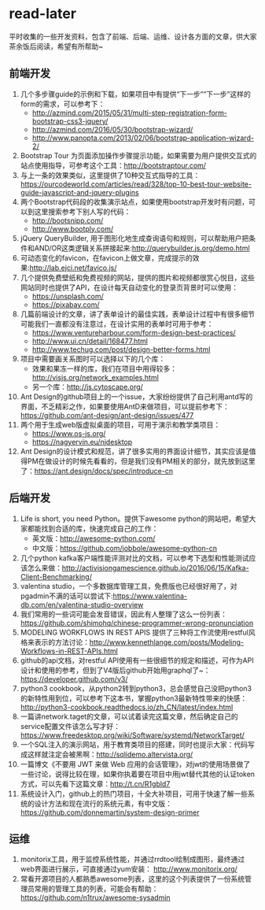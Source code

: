 # read-later
平时收集的一些开发资料，包含了前端、后端、运维、设计各方面的文章，供大家茶余饭后阅读，希望有所帮助~

## 前端开发

1. 几个多步骤guide的示例和下载，如果项目中有提供“下一步”“下一步”这样的form的需求，可以参考下：	* <http://azmind.com/2015/05/31/multi-step-registration-form-bootstrap-css3-jquery/>	* <http://azmind.com/2016/05/30/bootstrap-wizard/>
	* <http://www.panopta.com/2013/02/06/bootstrap-application-wizard-2/>
2. Bootstrap Tour 为页面添加操作步骤提示功能，如果需要为用户提供交互式的站点使用指导，可参考这个工具：<http://bootstraptour.com/>
3. 与上一条的效果类似，这里提供了10种交互式指导的工具：<https://ourcodeworld.com/articles/read/328/top-10-best-tour-website-guide-javascript-and-jquery-plugins>
4. 两个Bootstrap代码段的收集演示站点，如果使用bootstrap开发时有问题，可以到这里搜索参考下别人写的代码：	* <http://bootsnipp.com/> 	* <http://www.bootply.com/>
5. jQuery QueryBuilder, 用于图形化地生成查询语句和规则，可以帮助用户把条件和AND/OR这类逻辑关系拼接起来:<http://querybuilder.js.org/demo.html>
6. 可动态变化的favicon，在favicon上做文章，完成提示的效果:<http://lab.ejci.net/favico.js/>
7. 几个提供免费壁纸和免费视频的网站，提供的图片和视频都很赏心悦目，这些网站同时也提供了API，在设计每天自动变化的登录页背景时可以使用：
	* <https://unsplash.com/>
	* <https://pixabay.com/>	
8. 几篇前端设计的文章，讲了表单设计的最佳实践，表单设计过程中有很多细节可能我们一直都没有注意过，在设计实用的表单时可用于参考：
	* <https://www.ventureharbour.com/form-design-best-practices/>
	* <http://www.ui.cn/detail/168477.html>
	* <http://www.techug.com/post/design-better-forms.html>
9. 项目中需要画关系图时可以选择以下的几个库：
	* 效果和果冻一样的库，我们在项目中用得较多：<http://visjs.org/network_examples.html>
	* 另一个库：<http://js.cytoscape.org/>
10. Ant Design的github项目上的一个issue，大家纷纷提供了自己利用antd写的界面，不乏精彩之作，如果要使用AntD来做项目，可以提前参考下：<https://github.com/ant-design/ant-design/issues/477>
11. 两个用于生成web版虚拟桌面的项目，可用于演示和教学类项目：
	* <https://www.os-js.org/>
	* <https://nagyervin.eu/njdesktop>
12. Ant Design的设计模式和规范，讲了很多实用的界面设计细节，其实应该是值得PM在做设计的时候先看看的，但是我们没有PM相关的部分，就先放到这里了：<https://ant.design/docs/spec/introduce-cn>


## 后端开发

1. Life is short, you need Python。提供下awesome python的网站吧，希望大家都能找到合适的库，快速完成自己的工作：	* 英文版：<http://awesome-python.com/> 	* 中文版：<https://github.com/jobbole/awesome-python-cn>
2. 几个python kafka客户端性能评测对比的文档，可以参考下选型和性能测试应该怎么来做：<http://activisiongamescience.github.io/2016/06/15/Kafka-Client-Benchmarking/>
3. valentina studio，一个多数据库管理工具，免费版也已经很好用了，对pgadmin不满的话可以尝试下:<https://www.valentina-db.com/en/valentina-studio-overview>
4. 我们常用的一些词可能会发音错误，因此有人整理了这么一份列表：<https://github.com/shimohq/chinese-programmer-wrong-pronunciation>
5. MODELING WORKFLOWS IN REST APIS 提供了三种将工作流使用restful风格来表示的方法讨论：<http://www.kennethlange.com/posts/Modeling-Workflows-in-REST-APIs.html>
6. github的api文档，对restful API使用有一些很细节的规定和描述，可作为API设计和使用的参考，但到了V4版后github开始用graphql了~：<https://developer.github.com/v3/>
7. python3 cookbook，从python2转到python3，总会感觉自己没把python3的新特性用到位，可以参考下这本书，掌握python3最新特性带来的快感：<http://python3-cookbook.readthedocs.io/zh_CN/latest/index.html>
8. 一篇讲network.taget的文章，可以试着读完这篇文章，然后确定自己的service配置文件该怎么写才好：<https://www.freedesktop.org/wiki/Software/systemd/NetworkTarget/>
9. 一个SQL注入的演示网站，用于教育类项目的搭建，同时也提示大家：代码写成这样就注定会被黑啊：<http://sqlidemo.altervista.org/>
10. 一篇博文《不要用 JWT 来做 Web 应用的会话管理》，对jwt的使用场景做了一些讨论，说得比较在理，如果你执着要在项目中用jwt替代其他的认证token方式，可以先看下这篇文章：<http://t.cn/R1gbld7>
11. 系统设计入门，github上的热门项目，十全大补项目，可用于快速了解一些系统的设计方法和现在流行的系统元素，有中文版：<https://github.com/donnemartin/system-design-primer>


## 运维
1. monitorix工具，用于监控系统性能，并通过rrdtool绘制成图形，最终通过web界面进行展示，可直接通过yum安装： <http://www.monitorix.org/>
2. 常看开源项目的人都熟悉awesome列表，这里的这个列表提供了一份系统管理员常用的管理工具的列表，可能会有帮助：<https://github.com/n1trux/awesome-sysadmin>



